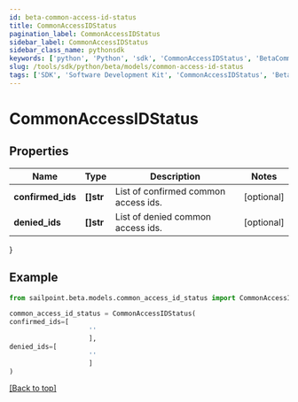 ```yaml
---
id: beta-common-access-id-status
title: CommonAccessIDStatus
pagination_label: CommonAccessIDStatus
sidebar_label: CommonAccessIDStatus
sidebar_class_name: pythonsdk
keywords: ['python', 'Python', 'sdk', 'CommonAccessIDStatus', 'BetaCommonAccessIDStatus'] 
slug: /tools/sdk/python/beta/models/common-access-id-status
tags: ['SDK', 'Software Development Kit', 'CommonAccessIDStatus', 'BetaCommonAccessIDStatus']
---
```


# CommonAccessIDStatus


## Properties

Name | Type | Description | Notes
------------ | ------------- | ------------- | -------------
**confirmed_ids** | **[]str** | List of confirmed common access ids. | [optional] 
**denied_ids** | **[]str** | List of denied common access ids. | [optional] 
}

## Example

```python
from sailpoint.beta.models.common_access_id_status import CommonAccessIDStatus

common_access_id_status = CommonAccessIDStatus(
confirmed_ids=[
                    ''
                    ],
denied_ids=[
                    ''
                    ]
)

```
[[Back to top]](#) 

